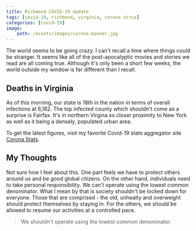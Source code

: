 ```yaml
---
title: Richmond COVID-19 Update
tags: [covid-19, richmond, virginia, corona virus]
categories: [covid-19]
image:
    path: /assets/images/corona-banner.jpg
---
```

The world seems to be going crazy.  I can't recall a time where things could be stranger.  It seems like all of the post-apocalyptic movies and stories we read are all coming true.  Although it's only been a short few weeks, the world outside my window is far different than I recall.

## Deaths in Virginia
As of this morning, our state is 18th in the nation in terms of overall infections at 6,182. The top infected county which shouldn't come as a surprise is Fairfax.  It's in northern Virgina so closer proximity to New York as well as it being a densely, populated urban area.  

To get the latest figures, visit my favorite Covid-19 stats aggregator site [Corona Stats](#).


## My Thoughts
Not sure how I feel about this.  One part feels we have to protect others around us and be good global citizens.  On the other hand, individuals need to take personal responsibility. We can't operate using the 
lowest common denominator.  What I mean by that is society shouldn't be locked down for everyone.  Those that are comprised - the old, unhealty and overweight should protect themselves by staying in.  For the others, we should be allowed to resume our activities at a controlled pace. 

> We shouldn't operate using the lowest common denominator. 